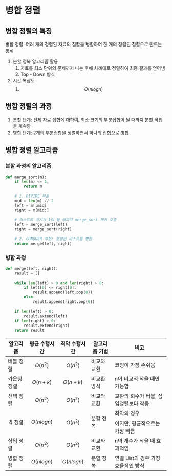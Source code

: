 # 병합 정렬

## 병합 정렬의 특징

병합 정렬: 여러 개의 정렬된 자료의 집합을 병합하여 한 개의 정렬된 집합으로 만드는 방식

1. 분할 정복 알고리즘 활용
   1. 자료를 최소 단위의 문제까지 나눈 후에 차례대로 정렬하여 최종 결과를 얻어냄
   2. Top - Down 방식
2. 시간 복잡도
   1. $$O(n log n)$$

## 병합 정렬의 과정

1. 분할 단계: 전체 자료 집합에 대하여, 최소 크기의 부분집합이 될 때까지 분할 작업을 계속함
2. 병합 단계: 2개의 부분집합을 정렬하면서 하나의 집합으로 병합

## 병합 정렬 알고리즘

### 분할 과정의 알고리즘

~~~python
def merge_sort(m):
    if len(m) <= 1:
        return m
    
    # 1. DIVIDE 부분
    mid = len(m) // 2
    left = m[:mid]
    right = m[mid:]
    
    # 리스트의 크기가 1이 될 때까지 merge_sort 재귀 호출
    left = merge_sort(left)
    right = merge_sort(right)
    
    # 2. CONQUER 부분: 분할된 리스트를 병합
    return merge(left, right)
~~~

### 병합 과정

~~~python
def merge(left, right):
    result = []
    
    while len(left) > 0 and len(right) > 0:
        if left[0] <= right[0]:
            result.append(left.pop(0))
        else:
            result.append(right.pop(0))
    
    if len(left) > 0:
        result.extend(left)
    if len(right) > 0:
        result.extend(right)
    return result
~~~

| 알고리즘    | 평균 수행시간   | 최악 수행시간    | 알고리즘 기법 | 비고                                           |
| ----------- | --------------- | ---------------- | ------------- | ---------------------------------------------- |
| 버블 정렬   | $$O(n^2)$$      | $$O(n^2)$$       | 비교와 교환   | 코딩이 가장 손쉬움                             |
| 카운팅 정렬 | $$O(n+k)$$      | $$O(n + k)$$     | 비교환 방식   | n이 비교적 작을 때만 가능함                    |
| 선택 정렬   | $$O(n^2)$$      | $$O(n^2)$$       | 비교와 교환   | 교환의 회수가 버블, 삽입정렬보다 작음          |
| 퀵 정렬     | $$O(n log n)$$  | $$O(n^2)$$       | 분할 정복     | 최악의 경우 $$$$이지만, 평균적으로는 가장 빠름 |
| 삽입 정렬   | $$O(n^2)$$      | $$O(n^2) $$      | 비교와 교환   | n의 개수가 작을 때 효과적임                    |
| 병합 정렬   | $$O(n log n) $$ | $$O(n log n)  $$ | 분할 정복     | 연결 List의 경우 가장 효율적인 방식            |













